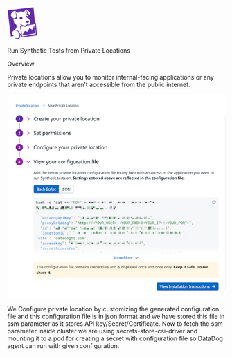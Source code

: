 ![Screenshot](dd_logo_n_70x75.png)


Run Synthetic Tests from Private Locations

Overview

Private locations allow you to monitor internal-facing applications or any private endpoints that aren’t accessible from the public internet.

![Screenshot](private-location.png)


We Configure private location by customizing the generated configuration file and this configuration file is in json format and we have stored this file in ssm parameter as it stores API key/Secret/Certificate. Now to fetch the ssm parameter inside cluster we are using secrets-store-csi-driver and mounting it to a pod for creating a secret with configuration file so DataDog agent can run with given configuration.
